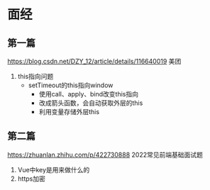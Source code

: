 # 面经
## 第一篇
https://blog.csdn.net/DZY_12/article/details/116640019 美团
1. this指向问题
    - setTimeout的this指向window
        + 使用call、apply、bind改变this指向
        + 改成箭头函数，会自动获取外层的this
        + 利用变量存储外层this
## 第二篇
https://zhuanlan.zhihu.com/p/422730888 2022常见前端基础面试题
1. Vue中key是用来做什么的
2. https加密